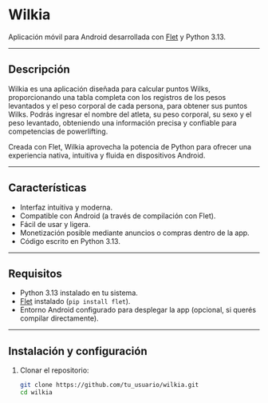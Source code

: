 # Wilkia

Aplicación móvil para Android desarrollada con [Flet](https://flet.dev/) y Python 3.13.

---

## Descripción

Wilkia es una aplicación diseñada para calcular puntos Wilks, proporcionando una tabla completa con los registros de los pesos levantados y el peso corporal de cada persona, para obtener sus puntos Wilks.
Podrás ingresar el nombre del atleta, su peso corporal, su sexo y el peso levantado, obteniendo una información precisa y confiable para competencias de powerlifting.

Creada con Flet, Wilkia aprovecha la potencia de Python para ofrecer una experiencia nativa, intuitiva y fluida en dispositivos Android.

---

## Características

- Interfaz intuitiva y moderna.
- Compatible con Android (a través de compilación con Flet).
- Fácil de usar y ligera.
- Monetización posible mediante anuncios o compras dentro de la app.
- Código escrito en Python 3.13.

---

## Requisitos

- Python 3.13 instalado en tu sistema.
- [Flet](https://flet.dev/) instalado (`pip install flet`).
- Entorno Android configurado para desplegar la app (opcional, si querés compilar directamente).

---

## Instalación y configuración

1. Clonar el repositorio:

   ```bash
   git clone https://github.com/tu_usuario/wilkia.git
   cd wilkia


